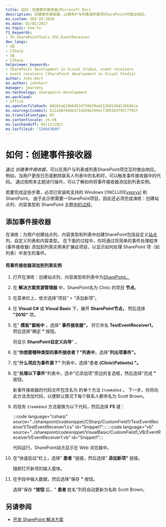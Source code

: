 ```yaml
---
title: 如何：创建事件接收器|Microsoft Docs
description: 创建事件接收器，以便用户与列表或列表项SharePoint时做出响应。
ms.custom: SEO-VS-2020
ms.date: 02/02/2017
ms.topic: how-to
f1_keywords:
- VS.SharePointTools.SPE.EventReceiver
dev_langs:
- VB
- CSharp
- VB
- CSharp
helpviewer_keywords:
- SharePoint development in Visual Studio, event receivers
- event receivers [SharePoint development in Visual Studio]
author: John-Hart
ms.author: johnhart
manager: jmartens
ms.technology: sharepoint-development
ms.workload:
- office
ms.openlocfilehash: 66b62a619b64534f56039e6213b01d4d12bb941a
ms.sourcegitcommit: b12a38744db371d2894769ecf305585f9577792f
ms.translationtype: HT
ms.contentlocale: zh-CN
ms.lasthandoff: 09/13/2021
ms.locfileid: "126663846"
---
```

# <a name="how-to-create-an-event-receiver"></a>如何：创建事件接收器
  通过 *创建事件接收器*，可以在用户与列表或列表SharePoint项交互时做出响应。 例如，当用户更改日历或删除联系人列表中的名称时，可以触发事件接收器中的代码。 通过按照本主题进行操作，可以了解如何将事件接收器添加到列表实例。

 若要完成这些步骤，必须已安装和支持的 Windows [!INCLUDE[vsprvs](../sharepoint/includes/vsprvs-md.md)] 和 SharePoint。 由于此示例需要一SharePoint项目，因此还必须完成演练：创建站点列、内容类型和 SharePoint 主题[中的过程](../sharepoint/walkthrough-create-a-site-column-content-type-and-list-for-sharepoint.md)。

## <a name="adding-an-event-receiver"></a>添加事件接收器
 在演练：为用户创建站点列、内容类型和列表中创建SharePoint包括自定义[站点](../sharepoint/walkthrough-create-a-site-column-content-type-and-list-for-sharepoint.md)列、自定义列表和内容类型。 在下面的过程中，你将通过将简单的事件处理程序 (事件接收器) 添加到列表实例来扩展此项目，以显示如何处理 SharePoint 项（如列表）中发生的事件。

#### <a name="to-add-an-event-receiver-to-the-list-instance"></a>将事件接收器添加到列表实例

1. 打开在演练：创建站点列、内容类型和列表中为[SharePoint。](../sharepoint/walkthrough-create-a-site-column-content-type-and-list-for-sharepoint.md)

2. 在 **解决方案资源管理器** 中，SharePoint名为 Clinic 的项目 **节点**。

3. 在菜单栏上，依次选择“项目” > “添加新项”。

4. 在 **Visual C#** 或 **Visual Basic** 下，展开 **SharePoint节点，** 然后选择 **"2010"** 项。

5. 在" **模板"窗格中** ，选择" **事件接收器"，** 将它命名 **TestEventReceiver1，** 然后选择"确定 **"** 按钮。

     将显示 **SharePoint自定义向导**" 。

6. 在"**你想要哪种类型的事件接收者？"列表中**，选择"**列出项事件"。**

7. 在"**什么项应为事件源？"** 列表中，选择"患者 **(Clinic\Patients) "。**

8. 在"**处理以下事件**"列表中，选中"已添加项"旁边的复选框，然后选择"完成 **"** 按钮。

     新事件接收器的代码文件包含名为 的单个方法 `ItemAdded` 。 下一步，你将向此方法添加代码，以便默认情况下每个联系人都命名为 Scott Brown。

9. 将现有 `ItemAdded` 方法替换为以下代码，然后选择 **F5** 键：

     :::code language="csharp" source="../sharepoint/codesnippet/CSharp/CustomField1/TestEventReceiver1/TestEventReceiver1.cs" id="Snippet1":::
     :::code language="vb" source="../sharepoint/codesnippet/VisualBasic/CustomField1_VB/EventReceiver1/EventReceiver1.vb" id="Snippet1":::

     代码运行，SharePoint站点显示在 Web 浏览器中。

10. 在"快速启动"栏上，选择" **患者** "链接，然后选择" **添加新项"** 链接。

     随即打开新项的输入窗体。

11. 在字段中输入数据，然后选择"保存 **"** 按钮。

     选择"保存 **"按钮** 后，" **患者** 姓名"列将自动更新为名称 Scott Brown。

## <a name="see-also"></a>另请参阅

- [开发 SharePoint 解决方案](../sharepoint/developing-sharepoint-solutions.md)